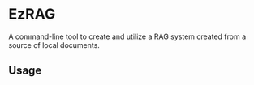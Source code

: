 # EzRAG

A command-line tool to create and utilize a RAG system created from a source of local documents.


## Usage
